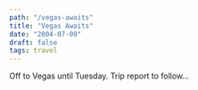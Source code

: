 ```yaml
---
path: "/vegas-awaits"
title: "Vegas Awaits"
date: "2004-07-09"
draft: false
tags: travel
---
```


Off to Vegas until Tuesday. Trip report to follow...

